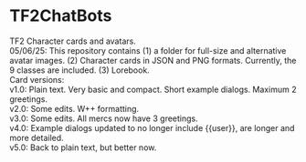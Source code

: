 # TF2ChatBots
TF2 Character cards and avatars.  
05/06/25: This repository contains (1) a folder for full-size and alternative avatar images. (2) Character cards in JSON and PNG formats. Currently, the 9 classes are included. (3) Lorebook.  
Card versions:  
v1.0: Plain text. Very basic and compact. Short example dialogs. Maximum 2 greetings.  
v2.0: Some edits. W++ formatting.  
v3.0: Some edits. All mercs now have 3 greetings.  
v4.0: Example dialogs updated to no longer include {{user}}, are longer and more detailed.  
v5.0: Back to plain text, but better now.  
